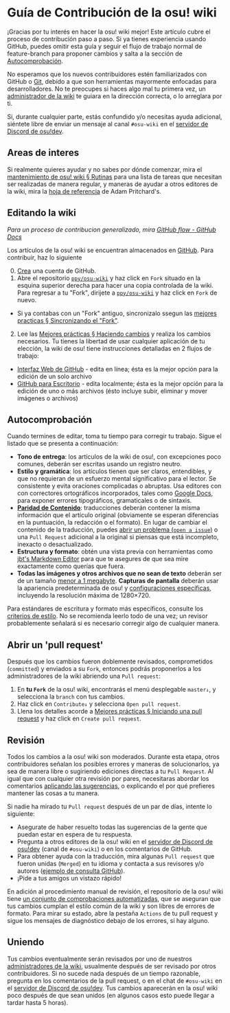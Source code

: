 # Guía de Contribución de la osu! wiki

¡Gracias por tu interés en hacer la osu! wiki mejor! Este artículo cubre el proceso de contribución paso a paso. Si ya tienes experiencia usando GitHub, puedes omitir esta guía y seguir el flujo de trabajo normal de feature-branch para proponer cambios y salta a la sección de [Autocomprobación](#Autocomprobación).

No esperamos que los nuevos contribuidores estén familiarizados con GitHub o [Git](https://git-scm.com/), debido a que son herramientas mayormente enfocadas para desarrolladores. No te preocupes si haces algo mal tu primera vez, un [administrador de la wiki](/wiki/osu!_wiki/Maintenance/List_of_maintainers) te guiara en la dirección correcta, o lo arreglara por ti.

Si, durante cualquier parte, estás confundido y/o necesitas ayuda adicional, siéntete libre de enviar un mensaje al canal `#osu-wiki` en el [servidor de Discord de osu!dev](/wiki/Community/osu!dev_Discord_server).

## Areas de interes

Si realmente quieres ayudar y no sabes por dónde comenzar, mira el [mantenimiento de osu! wiki § Rutinas](/wiki/osu!_wiki/Maintenance#routines) para una lista de tareas que necesitan ser realizadas de manera regular, y maneras de ayudar a otros editores de la wiki, mira la [hoja de referencia](https://github.com/adam-p/markdown-here/wiki/Markdown-Cheatsheet) de Adam Pritchard's.

## Editando la wiki

*Para un proceso de contribucion generalizado, mira [GitHub flow - GitHub Docs](https://docs.github.com/en/get-started/quickstart/github-flow)*

Los artículos de la osu! wiki se encuentran almacenados en [GitHub][osu_wiki]. Para contribuir, haz lo siguiente

0. [Crea](https://github.com/join) una cuenta de GitHub.
1. Abre el repositorio [`ppy/osu-wiki`][osu_wiki] y haz click en `Fork` situado en la esquina superior derecha para hacer una copia controlada de la wiki. Para regresar a tu "Fork", dirijete a  [`ppy/osu-wiki`][osu_wiki] y haz click en `Fork` de nuevo.

  - Si ya contabas con un "Fork" antiguo, sincronizalo ssegun las [mejores practicas § Sincronizando el "Fork"](/wiki/osu!_wiki/Contribution_guide/Best_practices#syncing-the-fork).

2. Lee las [Mejores prácticas § Haciendo cambios](/wiki/osu!_wiki/Contribution_guide/Best_practices#making-changes) y realiza los cambios necesarios. Tu tienes la libertad de usar cualquier aplicación de tu elección, la wiki de osu! tiene instrucciones detalladas en 2 flujos de trabajo:

- [Interfaz Web de GitHub](/wiki/osu!_wiki/Contribution_guide/GitHub_web-based_editor) - edita en línea; ésta es la mejor opción para la edición de un solo archivo
- [GitHub para Escritorio](/wiki/osu!_wiki/Contribution_guide/GitHub_Desktop) - edita localmente; ésta es la mejor opción para la edición de uno o más archivos (ésto incluye subir, eliminar y mover imágenes o archivos)

## Autocomprobación

Cuando termines de editar, toma tu tiempo para corregir tu trabajo. Sigue el listado que se presenta a continuación:

- **Tono de entrega**: los artículos de la wiki de osu!, con excepciones poco comunes, deberán ser escritas usando un registro neutro.
- **Estilo y gramática**: los artículos tienen que ser claros, entendibles, y que no requieran de un esfuerzo mental significativo para el lector. Se consistente y evita oraciones complicadas o abruptas. Usa editores con con correctores ortográficos incorporados, tales como [Google Docs](https://docs.google.com), para exponer errores tipográficos, gramaticales o de sintaxis.
- **[Paridad de Contenido](/wiki/Article_styling_criteria/Writing#content-parity)**: traducciones deberán contener la misma información que el artículo original (obviamente se esperan diferencias en la puntuación, la redacción o el formato). En lugar de cambiar el contenido de la traducción, puedes [abrir un problema (`open a issue`)](https://github.com/ppy/osu-wiki/issues/new) o una `Pull Request` adicional a la original si piensas que está incompleto, inexacto o desactualizado.
- **Estructura y formato**: obtén una vista previa con herramientas como [jbt's Markdown Editor](https://jbt.github.io/markdown-editor/) para que te asegures de que sea mire exactamente como querías que fuera.
- **Todas las imágenes y otros archivos que no sean de texto** deberán ser de un tamaño [menor a 1 megabyte](/wiki/Article_styling_criteria/Formatting#file-size). **Capturas de pantalla** deberán usar la apariencia predeterminada de osu! y [configuraciones específicas](/wiki/Article_styling_criteria/Formatting#screenshots-of-gameplay), incluyendo la resolución máxima de 1280×720.

Para estándares de escritura y formato más específicos, consulte los [criterios de estilo](/wiki/Article_styling_criteria). No se recomienda leerlo todo de una vez; un revisor probablemente señalará si es necesario corregir algo de cualquier manera. 

## Abrir un 'pull request'

Después que los cambios fueron doblemente revisados, comprometidos (`committed`) y enviados a su `Fork`, entonces podrás proponerlos a los administradores de la wiki abriendo una `Pull request`:

1. En **tu `Fork`** de la osu! wiki, encontrarás el menú desplegable `master↓`, y selecciona la `branch` con tus cambios.
2. Haz click en `Contribute↓` y selecciona `Open pull request`.
3. Llena los detalles acorde a [Mejores prácticas § Iniciando una pull request](/wiki/osu!_wiki/Contribution_guide/Best_practices#opening-a-pull-request) y haz click en `Create pull request`.

## Revisión

Todos los cambios a la osu! wiki son moderados. Durante esta etapa, otros contribuidores señalan los posibles errores y maneras de solucionarlos, ya sea de manera libre o sugiriendo ediciones directas a tu `Pull Request`. Al igual que con cualquier otra revisión por pares, necesitaras abordar los comentarios [aplicando las sugerencias](/wiki/osu!_wiki/Contribution_guide/Best_practices#applying-reviews), o explicando el por qué prefieres mantener las cosas a tu manera.

Si nadie ha mirado tu `Pull request` después de un par de días, intente lo siguiente: 

- Asegurate de haber resuelto todas las sugerencias de la gente que puedan estar en espera de tu respuesta.
- Pregunta a otros editores de la osu! wiki en el [servidor de Discord de osu!dev](/wiki/Community/osu!dev_Discord_server) (canal de `#osu-wiki`) o en los comentarios de GitHub.
- Para obtener ayuda con la traducción, mira algunas `Pull request` que fueron unidas (`Merged`) en tu idioma y contacta a sus revisores y/o autores ([ejemplo de consulta GitHub](https://github.com/ppy/osu-wiki/pulls?q=is%3Apr+is%3Amerged+%5BES%5D)).
- ¡Pide a tus amigos un vistazo rápido!

En adición al procedimiento manual de revisión, el repositorio de la osu! wiki tiene [un conjunto de comprobaciones automatizadas](/wiki/osu!_wiki/Maintenance#ci-checks), que se aseguran que tus cambios cumplan el estilo común de la wiki y son libres de errores de formato. Para mirar su estado, abre la pestaña `Actions` de tu pull request y sigue los mensajes de diagnóstico debajo de los errores, si hay alguno.

## Uniendo

Tus cambios eventualmente serán revisados por uno de nuestros [administradores de la wiki](/wiki/osu!_wiki/Maintenance/List_of_maintainers), usualmente después de ser revisado por otros contribuidores. Si no sucede nada después de un tiempo razonable, pregunta en los comentarios de la pull request, o en el chat de `#osu-wiki` en el [servidor de Discord de osu!dev](/wiki/Community/osu!dev_Discord_server). Tus cambios aparecerán en la osu! wiki poco después de que sean unidos (en algunos casos esto puede llegar a tardar hasta 5 horas).

[osu_wiki]: https://github.com/ppy/osu-wiki
